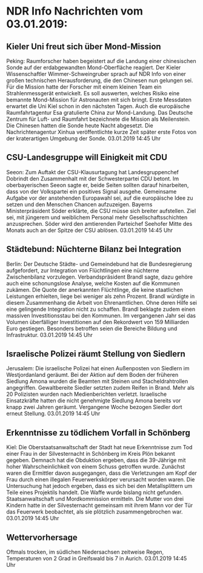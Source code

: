 # NDR Info Nachrichten vom 03.01.2019:


## Kieler Uni freut sich über Mond-Mission
Peking: Raumforscher haben begeistert auf die Landung einer chinesischen Sonde auf der erdabgewandten Mond-Oberfläche reagiert. Der Kieler Wissenschaftler Wimmer-Schweingruber sprach auf NDR Info von einer großen technischen Herausforderung, die den Chinesen nun gelungen sei. Für die Mission hatte der Forscher mit einem kleinen Team ein Strahlenmessgerät entwickelt. Es soll auswerten, welches Risiko eine bemannte Mond-Mission für Astronauten mit sich bringt. Erste Messdaten erwartet die Uni Kiel schon in den nächsten Tagen. Auch die europäische Raumfahrtagentur Esa gratulierte China zur Mond-Landung. Das Deutsche Zentrum für Luft- und Raumfahrt bezeichnete die Mission als Meilenstein. Die Chinesen hatten die Sonde heute Nacht abgesetzt. Die Nachrichtenagentur Xinhua veröffentlichte kurze Zeit später erste Fotos von der kraterartigen Umgebung der Sonde. 03.01.2019 14:45 Uhr 

## CSU-Landesgruppe will Einigkeit mit CDU
Seeon: Zum Auftakt der CSU-Klausurtagung hat Landesgruppenchef Dobrindt den Zusammenhalt mit der Schwesterpartei CDU betont. Im oberbayerischen Seeon sagte er, beide Seiten sollten darauf hinarbeiten, dass von der Volkspartei ein positives Signal ausgehe. Gemeinsame Aufgabe vor der anstehenden Europawahl sei, auf die europäische Idee zu setzen und den Menschen Chancen aufzuzeigen. Bayerns Ministerpräsident Söder erklärte, die CSU müsse sich breiter aufstellen. Ziel sei, mit jüngerem und weiblichem Personal mehr Gesellschaftsschichten anzusprechen. Söder wird den amtierenden Parteichef Seehofer Mitte des Monats auch an der Spitze der CSU ablösen. 03.01.2019 14:45 Uhr 

## Städtebund: Nüchterne Bilanz bei Integration
Berlin: Der Deutsche Städte- und Gemeindebund hat die Bundesregierung aufgefordert, zur Integration von Flüchtlingen eine nüchterne Zwischenbilanz vorzulegen. Verbandspräsident Brandl sagte, dazu gehöre auch eine schonungslose Analyse, welche Kosten auf die Kommunen zukämen. Die Quote der anerkannten Flüchtlinge, die keine staatlichen Leistungen erhielten, liege bei weniger als zehn Prozent. Brandl würdigte in diesem Zusammenhang die Arbeit von Ehrenamtlichen. Ohne deren Hilfe sei eine gelingende Integration nicht zu schaffen. Brandl beklagte zudem einen massiven Investitionsstau bei den Kommunen. Im vergangenen Jahr sei das Volumen überfälliger Investitionen auf den Rekordwert von 159 Milliarden Euro gestiegen. Besonders betroffen seien die Bereiche Bildung und Infrastruktur. 03.01.2019 14:45 Uhr 

## Israelische Polizei räumt Stellung von Siedlern
Jerusalem:	Die israelische Polizei hat einen Außenposten von Siedlern im Westjordanland geräumt. Bei der Aktion auf dem Boden der früheren Siedlung Amona wurden die Beamten mit Steinen und Stacheldrahtrollen angegriffen. Gewaltbereite Siedler setzten zudem Reifen in Brand. Mehr als 20 Polizisten wurden nach Medienberichten verletzt. Israelische Einsatzkräfte hatten die nicht genehmigte Siedlung Amona bereits vor knapp zwei Jahren geräumt. Vergangene Woche bezogen Siedler dort erneut Stellung. 03.01.2019 14:45 Uhr 

## Erkenntnisse zu tödlichem Vorfall in Schönberg
Kiel:		Die Oberstaatsanwaltschaft der Stadt hat neue Erkenntnisse zum Tod einer Frau in der Silvesternacht in Schönberg im Kreis Plön bekannt gegeben. Demnach hat die Obduktion ergeben, dass die 39-Jährige mit hoher Wahrscheinlichkeit von einem Schuss getroffen wurde. Zunächst waren die Ermittler davon ausgegangen, dass die Verletzungen am Kopf der Frau durch einen illegalen Feuerwerkskörper verursacht worden waren. Die Untersuchung hat jedoch ergeben, dass es sich bei den Metallsplittern um Teile eines Projektils handelt. Die Waffe wurde bislang nicht gefunden. Staatsanwaltschaft und Mordkommission ermitteln. Die Mutter von drei Kindern hatte in der Silvesternacht gemeinsam mit ihrem Mann vor der Tür das Feuerwerk beobachtet, als sie plötzlich zusammengebrochen war. 03.01.2019 14:45 Uhr 

## Wettervorhersage
Oftmals trocken, im südlichen Niedersachsen zeitweise Regen, Temperaturen von 2 Grad in Greifswald bis 7 in Aurich. 03.01.2019 14:45 Uhr 
